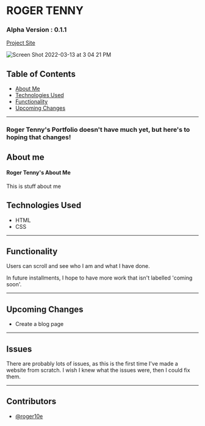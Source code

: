 # ROGER TENNY
### Alpha Version : 0.1.1

[Project Site](https://roger10e.github.io/first-challenge/)

![Screen Shot 2022-03-13 at 3 04 21 PM](https://user-images.githubusercontent.com/98932069/158076976-766016ec-50d1-405b-8ece-a0c51fdb8e1a.png)


## Table of Contents
* [About Me](#about-me)
* [Technologies Used](#technologies-used)
* [Functionality](#functionality)
* [Upcoming Changes](#upcoming-changes)

----

### Roger Tenny's Portfolio doesn't have much yet, but here's to hoping that changes!


## About me

#### Roger Tenny's About Me
This is stuff about me

## Technologies Used

- HTML
- CSS


----


## Functionality

Users can scroll and see who I am and what I have done.

In future installments, I hope to have more work that isn't labelled 'coming soon'.

----

## Upcoming Changes

* Create a blog page

----

## Issues

There are probably lots of issues, as this is the first time I've made a website from scratch. I wish I knew what the issues were, then I could fix them. 

----

## Contributors

* [@roger10e](https://github.com/roger10e)








